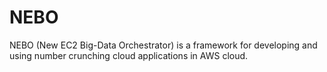 NEBO
=======

NEBO (New EC2 Big-Data Orchestrator) is a framework for developing and using number crunching cloud applications in AWS cloud.

